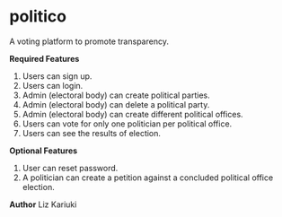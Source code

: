 # politico
A voting platform to promote transparency.

**Required Features**
1. Users can sign up.
2. Users can login.
3. Admin (electoral body) can create political parties.
4. Admin (electoral body) can delete a political party.
5. Admin (electoral body) can create different political offices.
6. Users can vote for only one politician per political office.
7. Users can see the results of election.

**Optional Features**
1. User can reset password.
2. A politician can create a petition against a concluded political office election.

**Author**
Liz Kariuki
